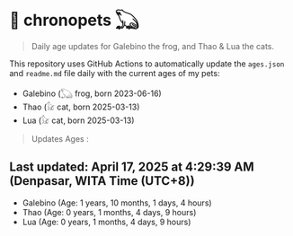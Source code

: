 # 🐾 chronopets 𓆏
> Daily age updates for Galebino the frog, and Thao & Lua the cats.

This repository uses GitHub Actions to automatically update the `ages.json` and `readme.md` file daily with the current ages of my pets: <br>
- Galebino (𓆏 frog, born 2023-06-16)
- Thao (𓃠 cat, born 2025-03-13)
- Lua (𓃠 cat, born 2025-03-13)

> Updates Ages :

## Last updated: April 17, 2025 at 4:29:39 AM (Denpasar, WITA Time (UTC+8))

- Galebino (Age: 1 years, 10 months, 1 days, 4 hours)
- Thao (Age: 0 years, 1 months, 4 days, 9 hours)
- Lua (Age: 0 years, 1 months, 4 days, 9 hours)